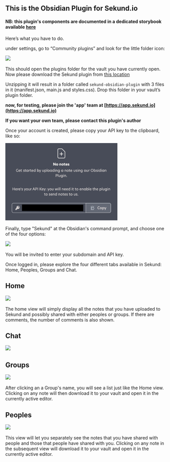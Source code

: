 ## This is the Obsidian Plugin for Sekund.io

#### NB: this plugin's components are documented in a dedicated storybook available <a href="https://sekund.github.io/sekund-plugin-react/?path=/story/sekund-home--some-notes&globals=locale:en" target="_blank">here</a>

Here’s what you have to do.

under settings, go to “Community plugins” and look for the little folder icon:

<img src="https://user-images.githubusercontent.com/41804/137319359-bddfd19b-351a-4799-b1dd-8636ba82db83.png"
     style="width: 350px"/>

This should open the plugins folder for the vault you have currently open.
Now please download the Sekund plugin from [this location](https://sekund.s3.amazonaws.com/sekund-obsidian-plugin.zip)

Unzipping it will result in a folder called `sekund-obsidian-plugin` with 3 files in it (manifest.json, main.js and styles.css). Drop this folder in your vault’s plugin folder.

**now, for testing, please join the 'app' team at [https://app.sekund.io](https://app.sekund.io)**

**If you want your own team, please contact this plugin's author**

Once your account is created, please copy your API key to the clipboard, like so:

<img src="screenshots/APIkey.png"
     style="width: 350px" />

Finally, type "Sekund" at the Obsidian's command prompt, and choose one of the four options:

<img src="https://user-images.githubusercontent.com/41804/139598527-1c5010b4-04f7-4ad9-a22c-7284c5cb893a.png" style="width: 500px"/>

You will be invited to enter your subdomain and API key.

Once logged in, please explore the four different tabs available in Sekund: Home, Peoples, Groups and Chat.

## Home

<img src="https://user-images.githubusercontent.com/41804/139598588-13ca0ad2-dfb5-4fc0-a269-261a59f2150d.png" style="width: 200px"/>

The home view will simply display all the notes that you have uploaded to Sekund and possibly shared with either peoples or groups. If there are comments, the number of comments is also shown.

## Chat

<img src="https://user-images.githubusercontent.com/41804/139598661-553838ba-ec6e-4232-99f5-6d2af72f3c29.png" style="width: 200px">

## Groups

<img src="https://user-images.githubusercontent.com/41804/139598760-b99854e0-d9a1-4235-8899-635da7f5addb.png" style="width: 200px">

After clicking an a Group's name, you will see a list just like the Home view. Clicking on any note will then download it to your vault and open it in the currently active editor.

## Peoples

<img src="https://user-images.githubusercontent.com/41804/139598798-8ccb0930-787d-4fd7-bee5-c5d411d7136f.png" style="width: 200px">

This view will let you separately see the notes that you have shared with people and those that people have shared with you. Clicking on any note in the subsequent view will download it to your vault and open it in the currently active editor.


